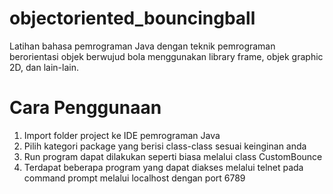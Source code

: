# objectoriented_bouncingball
Latihan bahasa pemrograman Java dengan teknik pemrograman berorientasi objek berwujud bola menggunakan library frame, objek graphic 2D, dan lain-lain.

# Cara Penggunaan
1. Import folder project ke IDE pemrograman Java
2. Pilih kategori package yang berisi class-class sesuai keinginan anda
3. Run program dapat dilakukan seperti biasa melalui class CustomBounce
4. Terdapat beberapa program yang dapat diakses melalui telnet pada command prompt melalui localhost dengan port 6789 
